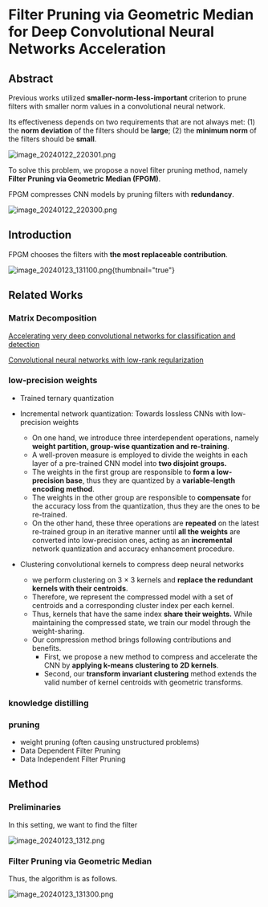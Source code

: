 # Filter Pruning via Geometric Median for Deep Convolutional Neural Networks Acceleration

## Abstract
Previous works utilized **smaller-norm-less-important** criterion to prune filters with smaller norm values in a convolutional neural network.

Its effectiveness depends on two requirements that are not always met: (1) the **norm deviation** of the filters should be **large**; (2) the **minimum norm** of the filters should be **small**.

![image_20240122_220301.png](image_20240122_220301.png)

To solve this problem, we propose a novel filter pruning method, namely **Filter Pruning via Geometric Median (FPGM)**.

FPGM compresses CNN models by pruning filters with **redundancy**.

![image_20240122_220300.png](image_20240122_220300.png)

## Introduction

FPGM chooses the filters with **the most replaceable contribution**.

![image_20240123_131100.png](image_20240123_131100.png){thumbnail="true"}

## Related Works

### Matrix Decomposition

<a href="https://arxiv.org/abs/1505.06798">Accelerating very deep convolutional networks for classification and detection</a>

<a href="https://arxiv.org/abs/1511.06067">Convolutional neural networks with low-rank regularization</a>

### low-precision weights
- Trained ternary quantization
- Incremental network quantization: Towards lossless CNNs with low-precision weights
  - On one hand, we introduce three interdependent operations, namely **weight partition, group-wise quantization and re-training**. 
  - A well-proven measure is employed to divide the weights in each layer of a pre-trained CNN model into **two disjoint groups.** 
  - The weights in the first group are responsible to **form a low-precision base**, thus they are quantized by a **variable-length encoding method**. 
  - The weights in the other group are responsible to **compensate** for the accuracy loss from the quantization, thus they are the ones to be re-trained. 
  - On the other hand, these three operations are **repeated** on the latest re-trained group in an iterative manner until **all the weights** are converted into low-precision ones, acting as an **incremental** network quantization and accuracy enhancement procedure. 

- Clustering convolutional kernels to compress deep neural networks
  - we perform clustering on
    3 × 3 kernels and **replace the redundant kernels with their centroids**. 
  - Therefore,
    we represent the compressed model with a set of centroids and a corresponding
    cluster index per each kernel. 
  - Thus, kernels that have the same index **share their
    weights.** While maintaining the compressed state, we train our model through
    the weight-sharing.
  - Our compression method brings following contributions and benefits. 
    - First,
      we propose a new method to compress and accelerate the CNN by **applying k-means clustering to 2D kernels**. 
    - Second, our **transform invariant clustering** method extends the valid
      number of kernel centroids with geometric transforms.

### knowledge distilling

### pruning

- weight pruning (often causing unstructured problems)
- Data Dependent Filter Pruning
- Data Independent Filter Pruning

## Method

### Preliminaries

In this setting, we want to find the filter

![image_20240123_1312.png](image_20240123_1312.png)

### Filter Pruning via Geometric Median

Thus, the algorithm is as follows.

![image_20240123_131300.png](image_20240123_131300.png)






